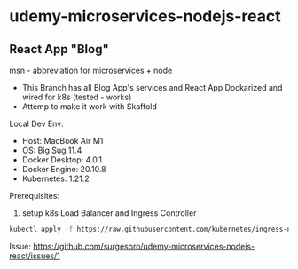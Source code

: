 # udemy-microservices-nodejs-react

## React App "Blog"

msn - abbreviation for microservices + node

- This Branch has all Blog App's services and React App Dockarized and wired for k8s (tested - works)
- Attemp to make it work with Skaffold

Local Dev Env:

- Host: MacBook Air M1
- OS: Big Sug 11.4
- Docker Desktop: 4.0.1
- Docker Engine: 20.10.8
- Kubernetes: 1.21.2

Prerequisites:

1. setup k8s Load Balancer and Ingress Controller

```bash
kubectl apply -f https://raw.githubusercontent.com/kubernetes/ingress-nginx/controller-v1.0.0/deploy/static/provider/cloud/deploy.yaml
```

Issue: https://github.com/surgesoro/udemy-microservices-nodejs-react/issues/1
